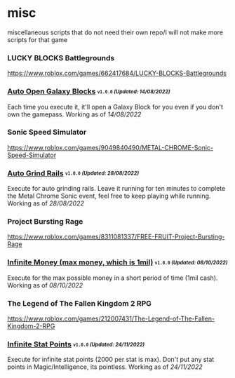 # misc
miscellaneous scripts that do not need their own repo/I will not make more scripts for that game

### LUCKY BLOCKS Battlegrounds
https://www.roblox.com/games/662417684/LUCKY-BLOCKS-Battlegrounds

### [Auto Open Galaxy Blocks](Scripts/opengalaxyblocks.lua) <sub><sup>`v1.0.0` *(Updated: 14/08/2022)*</sup></sub>
Each time you execute it, it'll open a Galaxy Block for you even if you don't own the gamepass. Working as of *14/08/2022*


### Sonic Speed Simulator
https://www.roblox.com/games/9049840490/METAL-CHROME-Sonic-Speed-Simulator

### [Auto Grind Rails](Scripts/sonicgrindtime.lua) <sub><sup>`v1.0.0` *(Updated: 28/08/2022)*</sup></sub>
Execute for auto grinding rails. Leave it running for ten minutes to complete the Metal Chrome Sonic event, feel free to keep playing while running. Working as of *28/08/2022*

### Project Bursting Rage
https://www.roblox.com/games/8311081337/FREE-FRUIT-Project-Bursting-Rage

### [Infinite Money (max money, which is 1mil)](Scripts/projectburstinginfmoney.lua) <sub><sup>`v1.0.0` *(Updated: 08/10/2022)*</sup></sub>
Execute for the max possible money in a short period of time (1mil cash). Working as of *08/10/2022*

### The Legend of The Fallen Kingdom 2 RPG
https://www.roblox.com/games/212007431/The-Legend-of-The-Fallen-Kingdom-2-RPG

### [Infinite Stat Points](Scripts/tlotfk2-infstats.lua) <sub><sup>`v1.0.0` *(Updated: 24/11/2022)*</sup></sub>
Execute for infinite stat points (2000 per stat is max). Don't put any stat points in Magic/Intelligence, its pointless. Working as of *24/11/2022*

